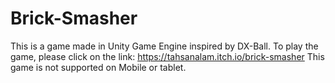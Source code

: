 # Brick-Smasher
This is a game made in Unity Game Engine inspired by DX-Ball. To play the game, please click on the link: https://tahsanalam.itch.io/brick-smasher
This game is not supported on Mobile or tablet.
